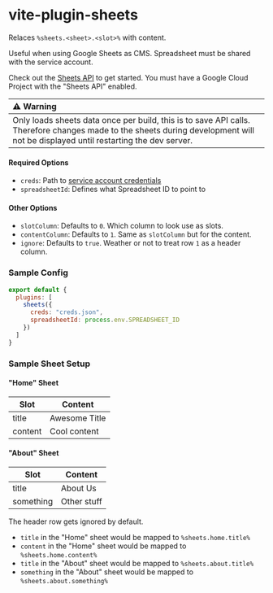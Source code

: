 # vite-plugin-sheets

Relaces `%sheets.<sheet>.<slot>%` with content.

Useful when using Google Sheets as CMS. Spreadsheet must be shared with the service account.

Check out the [Sheets API](https://developers.google.com/sheets/api/) to get started. You must have a Google Cloud Project with the "Sheets API" enabled.

|:warning: Warning |
|:------------------|
|Only loads sheets data once per build, this is to save API calls. Therefore changes made to the sheets during development will not be displayed until restarting the dev server.|

#### Required Options

- `creds`: Path to [service account credentials](https://console.cloud.google.com/iam-admin/serviceaccounts)
- `spreadsheetId`: Defines what Spreadsheet ID to point to

#### Other Options

- `slotColumn`: Defaults to `0`. Which column to look use as slots.
- `contentColumn`: Defaults to `1`. Same as `slotColumn` but for the content.
- `ignore`: Defaults to `true`. Weather or not to treat row `1` as a header column.


### Sample Config

```js
export default {
  plugins: [
    sheets({
      creds: "creds.json",
      spreadsheetId: process.env.SPREADSHEET_ID
    })
  ]
}
```

### Sample Sheet Setup

#### "Home" Sheet

|Slot|Content|
|-|-|
|title|Awesome Title|
|content|Cool content|

#### "About" Sheet

|Slot|Content|
|-|-|
|title|About Us|
|something|Other stuff|

The header row gets ignored by default.
- `title` in the "Home" sheet would be mapped to `%sheets.home.title%`
- `content` in the "Home" sheet would be mapped to `%sheets.home.content%`
- `title` in the "About" sheet would be mapped to `%sheets.about.title%`
- `something` in the "About" sheet would be mapped to `%sheets.about.something%`
